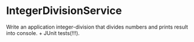 # IntegerDivisionService

Write an application integer-division that divides numbers and prints result into console. + JUnit tests(!!!).
